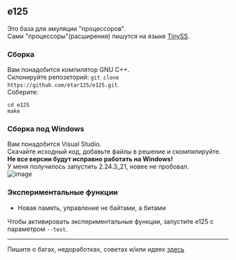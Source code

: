## e125
Это база для эмуляции "процессоров".  
Сами "процессоры"(расширения) пишутся на языке [TinySS](https://github.com/etar125/tinyss).

### Сборка
Вам понадобится компилятор GNU C++.  
Склонируйте репозеторий: `git clone https://github.com/etar125/e125.git`.  
Соберите:  
```
cd e125
make
```
### Сборка под Windows
Вам понадобится Visual Studio.  
Скачайте исходный код, добавьте файлы в решение и скомпилируйте.  
**Не все версии будут исправно работать на Windows!**  
У меня получилось запустить 2.24.3_21, новее не пробовал.  
![image](https://github.com/user-attachments/assets/5b482697-7773-4e68-900a-0e052b26d207)  


### Экспериментальные функции
- Новая память, управление не байтами, а битами

Чтобы активировать экспериментальные функции, запустите e125 с параметром ``--test``.

---

Пишите о багах, недоработках, советах и/или идеях [здесь](https://github.com/etar125/e125/issues)
